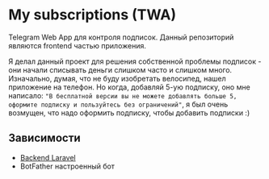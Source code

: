 # My subscriptions (TWA)

Telegram Web App для контроля подписок. Данный репозиторий являются frontend частью приложения.

Я делал данный проект для решения собственной проблемы подписок - они начали списывать деньги слишком часто и слишком много. Изначально, думая, что не буду изобретать велосипед, нашел приложение на телефон. Но когда, добавляй 5-ую подписку, оно мне написало: ``"В бесплатной версии вы не можете добавлять больше 5, оформите подписку и пользуйтесь без ограничений"``, я был очень возмущен, что надо оформить подписку, чтобы добавить подписки :)

## Зависимости

- [Backend Laravel](https://github.com/curkan/twa-my-subscriptions-backend)
- BotFather настроенный бот
